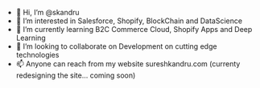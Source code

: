 - 👋 Hi, I’m @skandru
- 👀 I’m interested in Salesforce, Shopify, BlockChain and DataScience
- 🌱 I’m currently learning B2C Commerce Cloud, Shopify Apps and Deep Learning 
- 💞️ I’m looking to collaborate on Development on cutting edge technologies
- 📫 Anyone can reach from my website sureshkandru.com (currenty redesigning the site... coming soon) 

<!---
skandru/skandru is a ✨ special ✨ repository because its `README.md` (this file) appears on your GitHub profile.
You can click the Preview link to take a look at your changes.
--->

